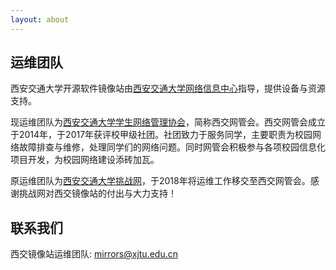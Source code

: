 ```yaml
---
layout: about
---
```


## 运维团队

西安交通大学开源软件镜像站由[西安交通大学网络信息中心](http://nic.xjtu.edu.cn)指导，提供设备与资源支持。

现运维团队为[西安交通大学学生网络管理协会](https://ana.xjtu.edu.cn")，简称西交网管会。西交网管会成立于2014年，于2017年获评校甲级社团。社团致力于服务同学，主要职责为校园网络故障排查与维修，处理同学们的网络问题。同时网管会积极参与各项校园信息化项目开发，为校园网络建设添砖加瓦。

原运维团队为[西安交通大学挑战网](https://www.tiaozhan.com)，于2018年将运维工作移交至西交网管会。感谢挑战网对西交镜像站的付出与大力支持！

## 联系我们

西交镜像站运维团队: [mirrors@xjtu.edu.cn](mailto:mirrors@xjtu.edu.cn)
